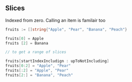 ## Slices

Indexed from zero. Calling an item is familair too

```go
fruits := []string{"Apple", "Pear", "Banana", "Peach"}

fruits[0] = Apple
fruits [2] = Banana

// to get a range of slices

fruits[startIndexIncludign : upToNotIncluding]
fruits[0:2] = "Apple", "Pear"
fruits[:2] = "Apple", "Pear"
fruits[2:] = "Banana", "Peach"
```